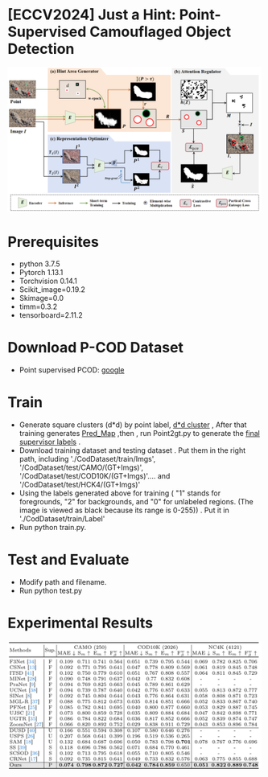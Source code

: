 # [ECCV2024] Just a Hint: Point-Supervised Camouflaged Object Detection


![Framework](figure/Framework.png)


# Prerequisites
- python 3.7.5
- Pytorch 1.13.1
- Torchvision 0.14.1
- Scikit_image=0.19.2
- Skimage=0.0
- timm=0.3.2
- tensorboard=2.11.2

  
# Download P-COD Dataset

- Point supervised PCOD: [google](https://drive.google.com/file/d/17oa6-IU2Dr9Q1KKQ74UoL0hoFd5F7bOd/view?usp=sharing)

# Train
- Generate square clusters (d*d) by point label, [d*d cluster](https://drive.google.com/file/d/1L6l5ijona7J5eX5tX8aGSjwCY1oBdV7L/view?usp=drive_link) , After that training generates [Pred_Map](https://drive.google.com/file/d/1RjgNvc83wnTKAaVcRFg7gxVY85771XGg/view?usp=drive_link) ,then , run Point2gt.py to generate the [final supervisor labels](https://drive.google.com/file/d/1_la4aF9VMv_VG3pQIhc1PXNJa8dxIn26/view?usp=drive_link) .
- Download training dataset and testing dataset . Put them in the right path, including './CodDataset/train/Imgs', '/CodDataset/test/CAMO/(GT+Imgs)', '/CodDataset/test/COD10K/(GT+Imgs)'.... and '/CodDataset/test/HCK4/(GT+Imgs)'
- Using the labels generated above for training ( "1" stands for foregrounds, "2" for backgrounds, and "0" for unlabeled regions. (The image is viewed as black because its range is 0-255)) . Put it in './CodDataset/train/Label'
- Run python train.py.

# Test and Evaluate 
- Modify path and filename.
- Run python test.py
  
# Experimental Results
![result](figure/Result.png)
